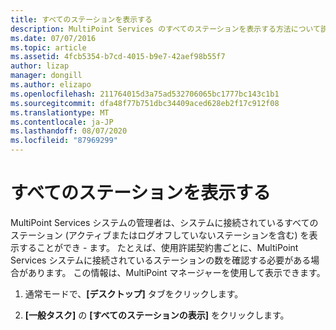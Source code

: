 ```yaml
---
title: すべてのステーションを表示する
description: MultiPoint Services のすべてのステーションを表示する方法について説明します。
ms.date: 07/07/2016
ms.topic: article
ms.assetid: 4fcb5354-b7cd-4015-b9e7-42aef98b55f7
author: lizap
manager: dongill
ms.author: elizapo
ms.openlocfilehash: 211764015d3a75ad532706065bc1777bc143c1b1
ms.sourcegitcommit: dfa48f77b751dbc34409aced628eb2f17c912f08
ms.translationtype: MT
ms.contentlocale: ja-JP
ms.lasthandoff: 08/07/2020
ms.locfileid: "87969299"
---
```

# <a name="show-all-stations"></a>すべてのステーションを表示する
MultiPoint Services システムの管理者は、システムに接続されているすべてのステーション (アクティブまたはログオフしていないステーションを含む) を表示することができ \- ます。 たとえば、使用許諾契約書ごとに、MultiPoint Services システムに接続されているステーションの数を確認する必要がある場合があります。 この情報は、MultiPoint マネージャーを使用して表示できます。

1.  通常モードで、**[デスクトップ]** タブをクリックします。

2.  **[一般タスク]** の **[すべてのステーションの表示]** をクリックします。